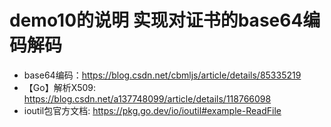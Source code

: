 # demo10的说明 实现对证书的base64编码解码
- base64编码：https://blog.csdn.net/cbmljs/article/details/85335219
- 【Go】解析X509: https://blog.csdn.net/a137748099/article/details/118766098
- ioutil包官方文档: https://pkg.go.dev/io/ioutil#example-ReadFile